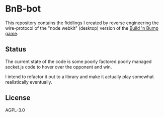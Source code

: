 # BnB-bot

This repository contains the fiddlings I created by reverse engineering the wire-protocol of the "node webkit" (desktop) version of the [Build 'n Bump game](https://roppychop.itch.io/build-n-bump).

## Status

The current state of the code is some poorly factored poorly managed socket.js
code to hover over the opponent and win.

I intend to refactor it out to a library and make it actually play somewhat realistically eventually.

## License

AGPL-3.0
